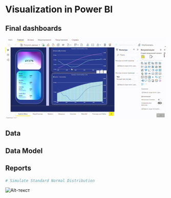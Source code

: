# Visualization in Power BI


## Final dashboards
![til](https://github.com/anastasiia-belova/population-power-bi/blob/main/pictures_population/population_visualization.gif)

## Data

## Data Model

## Reports


```python
# Simulate Standard Normal Distribution

```
![Alt-текст](https://github.com/anastasiia-belova/Algorythms-in-Python/blob/main/Simulated%20data.png)
